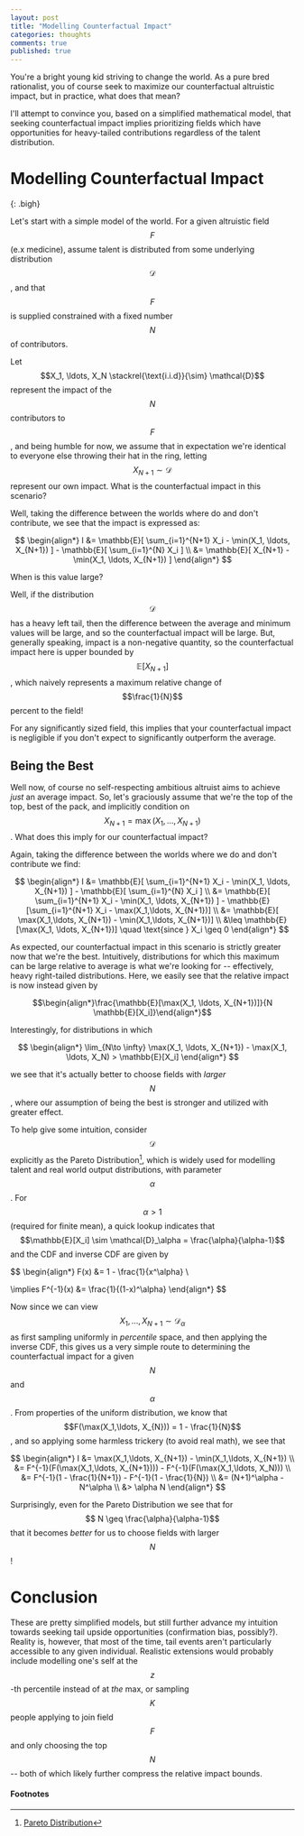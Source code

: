 ```yaml
---
layout: post
title: "Modelling Counterfactual Impact"
categories: thoughts
comments: true
published: true 
---
```


You're a bright young kid striving to change the world. As a pure bred rationalist, you of course seek to maximize our counterfactual altruistic impact, but in practice, what does that mean?

I'll attempt to convince you, based on a simplified mathematical model, that seeking counterfactual impact implies prioritizing fields which have opportunities for heavy-tailed contributions regardless of the talent distribution.


# Modelling Counterfactual Impact
{: .bigh}

Let's start with a simple model of the world. For a given altruistic field $$F$$ (e.x medicine), assume talent is distributed from some underlying distribution $$\mathcal{D}$$, and that $$F$$ is supplied constrained with a fixed number $$N$$ of contributors.

Let $$X_1, \ldots, X_N \stackrel{\text{i.i.d}}{\sim} \mathcal{D}$$ represent the impact of the $$N$$ contributors to $$F$$, and being humble for now, we assume that in expectation we're identical to everyone else throwing their hat in the ring, letting $$X_{N+1}\sim \mathcal{D}$$ represent our own impact. What is the counterfactual impact in this scenario?


Well, taking the difference between the worlds where do and don't contribute, we see that the impact is expressed as:

$$
\begin{align*}
I &= \mathbb{E}[ \sum_{i=1}^{N+1} X_i - \min(X_1, \ldots, X_{N+1}) ] - \mathbb{E}[ \sum_{i=1}^{N} X_i ] \\
&= \mathbb{E}[ X_{N+1} - \min(X_1, \ldots, X_{N+1}) ]
\end{align*}
$$


When is this value large? 

Well, if the distribution $$\mathcal{D}$$ has a heavy left tail, then the difference between the average and minimum values will be large, and so the counterfactual impact will be large. But, generally speaking, impact is a non-negative quantity, so the counterfactual impact here is upper bounded by $$\mathbb{E}[X_{N+1}]$$, which naively represents a maximum relative change of $$\frac{1}{N}$$ percent to the field! 

For any significantly sized field, this implies that your counterfactual impact is negligible if you don't expect to significantly outperform the average.

## Being the Best

Well now, of course no self-respecting ambitious altruist aims to achieve _just_ an average impact. So, let's graciously assume that we're the top of the top, best of the pack, and implicitly condition on $$X_{N+1} = \max(X_1,\ldots, X_{N+1})$$. What does this imply for our counterfactual impact?

Again, taking the difference between the worlds where we do and don't contribute we find:

$$
\begin{align*}
I &= \mathbb{E}[ \sum_{i=1}^{N+1} X_i - \min(X_1, \ldots, X_{N+1}) ] - \mathbb{E}[ \sum_{i=1}^{N} X_i ] \\
&= \mathbb{E}[ \sum_{i=1}^{N+1} X_i - \min(X_1, \ldots, X_{N+1}) ] - \mathbb{E}[\sum_{i=1}^{N+1} X_i - \max(X_1,\ldots, X_{N+1})] \\
&= \mathbb{E}[ \max(X_1,\ldots, X_{N+1})  - \min(X_1,\ldots, X_{N+1})] \\
&\leq \mathbb{E}[\max(X_1, \ldots, X_{N+1})] \quad \text{since  } X_i \geq 0
\end{align*}
$$


As expected, our counterfactual impact in this scenario is strictly greater now that we're the best. Intuitively, distributions for which this maximum can be large relative to average is what we're looking for -- effectively, heavy right-tailed distributions. Here, we easily see that the relative impact is now instead given by 

$$\begin{align*}\frac{\mathbb{E}[\max(X_1, \ldots, X_{N+1})]}{N \mathbb{E}[X_i]}\end{align*}$$

Interestingly, for distributions in which 

$$
\begin{align*}
\lim_{N\to \infty} \max(X_1, \ldots, X_{N+1}) - \max(X_1, \ldots, X_N) > \mathbb{E}[X_i]
\end{align*}
$$

we see that it's actually better to choose fields with _larger_ $$N$$, where our assumption of being the best is stronger and utilized with greater effect.


To help give some intuition, consider $$\mathcal{D}$$ explicitly as the Pareto Distribution[^1], which is widely used for modelling talent and real world output distributions, with parameter $$\alpha$$. For $$\alpha > 1$$ (required for finite mean), a quick lookup indicates that $$\mathbb{E}[X_i] \sim \mathcal{D}_\alpha = \frac{\alpha}{\alpha-1}$$ and the CDF and inverse CDF are given by


$$
\begin{align*}
F(x) &= 1 - \frac{1}{x^\alpha} \\

\implies F^{-1}(x) &= \frac{1}{(1-x)^\alpha}
\end{align*}
$$

Now since we can view $$X_1,\ldots,X_{N+1}\sim \mathcal{D}_\alpha$$ as first sampling uniformly in _percentile_ space, and then applying the inverse CDF, this gives us a very simple route to determining the counterfactual impact for a given $$N$$ and $$\alpha$$. From properties of the uniform distribution, we know that $$F(\max(X_1,\ldots, X_{N})) = 1 - \frac{1}{N}$$, and so applying some harmless trickery (to avoid real math), we see that

$$
\begin{align*}
I &= \max(X_1,\ldots, X_{N+1}) - \min(X_1,\ldots, X_{N+1}) \\
&= F^{-1}(F(\max(X_1,\ldots, X_{N+1}))) - F^{-1}(F(\max(X_1,\ldots, X_N))) \\
&= F^{-1}(1 - \frac{1}{N+1}) - F^{-1}(1 - \frac{1}{N}) \\
&= (N+1)^\alpha - N^\alpha \\
&> \alpha N
\end{align*}
$$


Surprisingly, even for the Pareto Distribution we see that for $$ N \geq \frac{\alpha}{\alpha-1}$$ that it becomes _better_ for us to choose fields with larger $$N$$!



# Conclusion

These are pretty simplified models, but still further advance my intuition towards seeking tail upside opportunities (confirmation bias, possibly?). Reality is, however, that most of the time, tail events aren't particularly accessible to any given individual. Realistic extensions would probably include modelling one's self at the $$z$$-th percentile instead of at _the_ max, or sampling $$K$$ people applying to join field $$F$$ and only choosing the top $$N$$ -- both of which likely further compress the relative impact bounds.


#### Footnotes
[^1]: [Pareto Distribution](https://en.wikipedia.org/wiki/Pareto_distribution)











